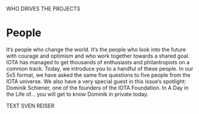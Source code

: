 WHO DRIVES THE PROJECTS
# People

<div class="introdution">
It‘s people who change the world. It‘s the people who look into the future with courage and optimism and who work together towards a shared goal. IOTA has managed to get thousands of enthusiasts and philantropists on a common track. Today, we introduce you to a handful of these people. In our 5x5 format, we have asked the same five questions to five people from the IOTA universe. We also have a very special guest in this issue‘s spotlight: Dominik Schiener, one of the founders of the IOTA Foundation. In A Day in the Life of... you will get to know Dominik in private today.
</div>

TEXT SVEN REISER